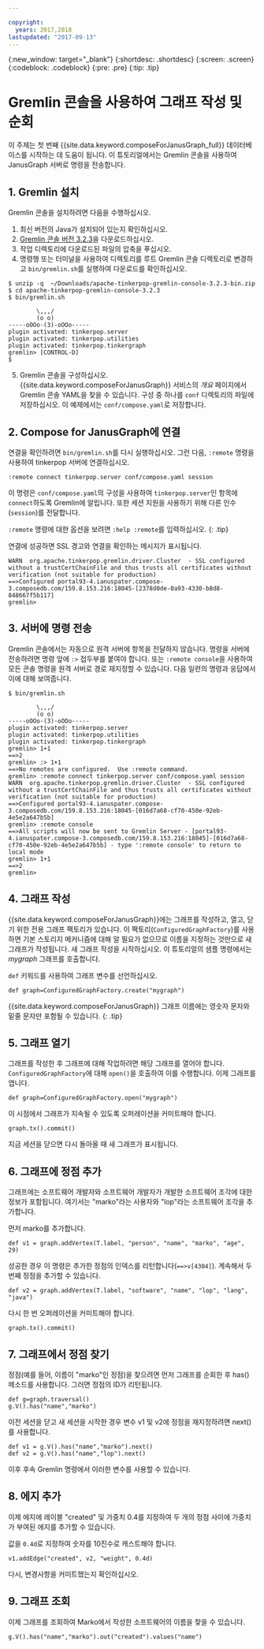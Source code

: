 ```yaml
---

copyright:
  years: 2017,2018
lastupdated: "2017-09-13"
---
```


{:new_window: target="_blank"}
{:shortdesc: .shortdesc}
{:screen: .screen}
{:codeblock: .codeblock}
{:pre: .pre}
{:tip: .tip}

# Gremlin 콘솔을 사용하여 그래프 작성 및 순회

이 주제는 첫 번째 {{site.data.keyword.composeForJanusGraph_full}} 데이터베이스를 시작하는 데 도움이 됩니다. 이 튜토리얼에서는 Gremlin 콘솔을 사용하여 JanusGraph 서버로 명령을 전송합니다.

## 1. Gremlin 설치

Gremlin 콘솔을 설치하려면 다음을 수행하십시오.

1. 최신 버전의 Java가 설치되어 있는지 확인하십시오.
2. [Gremlin 콘솔 버전 3.2.3](https://archive.apache.org/dist/tinkerpop/3.2.3/apache-tinkerpop-gremlin-console-3.2.3-bin.zip)을 다운로드하십시오.
3. 작업 디렉토리에 다운로드된 파일의 압축을 푸십시오.
4. 명령행 또는 터미널을 사용하여 디렉토리를 루트 Gremlin 콘솔 디렉토리로 변경하고 `bin/gremlin.sh`를 실행하여 다운로드를 확인하십시오.

  ```text
  $ unzip -q  ~/Downloads/apache-tinkerpop-gremlin-console-3.2.3-bin.zip
  $ cd apache-tinkerpop-gremlin-console-3.2.3
  $ bin/gremlin.sh

          \,,,/
          (o o)
  -----oOOo-(3)-oOOo-----
  plugin activated: tinkerpop.server
  plugin activated: tinkerpop.utilities
  plugin activated: tinkerpop.tinkergraph
  gremlin> [CONTROL-D]                                                             $

  ```

5. Gremlin 콘솔을 구성하십시오. {{site.data.keyword.composeForJanusGraph}} 서비스의 *개요* 페이지에서 Gremlin 콘솔 YAML을 찾을 수 있습니다. 구성 중 하나를 `conf` 디렉토리의 파일에 저장하십시오. 이 예제에서는 `conf/compose.yaml`로 저장합니다.
 
## 2. Compose for JanusGraph에 연결

연결을 확인하려면 `bin/gremlin.sh`를 다시 실행하십시오. 그런 다음, `:remote` 명령을 사용하여 tinkerpop 서버에 연결하십시오.

```text
:remote connect tinkerpop.server conf/compose.yaml session
```

이 명령은 `conf/compose.yaml`의 구성을 사용하여 `tinkerpop.server`인 항목에 `connect`하도록 Gremlin에 알립니다. 또한 세션 지원을 사용하기 위해 다른 인수(`session`)를 전달합니다.

`:remote` 명령에 대한 옵션을 보려면 `:help :remote`를 입력하십시오.
{: .tip}

연결에 성공하면 SSL 경고와 연결을 확인하는 메시지가 표시됩니다.

```text
WARN  org.apache.tinkerpop.gremlin.driver.Cluster  - SSL configured without a trustCertChainFile and thus trusts all certificates without verification (not suitable for production)
==>Configured portal93-4.ianuspater.compose-3.composedb.com/159.8.153.216:18045-[2378d0de-0a93-4330-b8d8-848667f5b117]
gremlin>
```

## 3. 서버에 명령 전송

Gremlin 콘솔에서는 자동으로 원격 서버에 항목을 전달하지 않습니다. 명령을 서버에 전송하려면 명령 앞에 `:>` 접두부를 붙여야 합니다. 또는 `:remote console`을 사용하여 모든 콘솔 명령을 원격 서버로 경로 재지정할 수 있습니다. 다음 일련의 명령과 응답에서 이에 대해 보여줍니다.

```text
$ bin/gremlin.sh                                                                   

        \,,,/
        (o o)
-----oOOo-(3)-oOOo-----
plugin activated: tinkerpop.server
plugin activated: tinkerpop.utilities
plugin activated: tinkerpop.tinkergraph
gremlin> 1+1
==>2
gremlin> :> 1+1
==>No remotes are configured.  Use :remote command.
gremlin> :remote connect tinkerpop.server conf/compose.yaml session
WARN  org.apache.tinkerpop.gremlin.driver.Cluster  - SSL configured without a trustCertChainFile and thus trusts all certificates without verification (not suitable for production)
==>Configured portal93-4.ianuspater.compose-3.composedb.com/159.8.153.216:18045-[016d7a68-cf70-450e-92eb-4e5e2a647b5b]
gremlin> :remote console
==>All scripts will now be sent to Gremlin Server - [portal93-4.ianuspater.compose-3.composedb.com/159.8.153.216:18045]-[016d7a68-cf70-450e-92eb-4e5e2a647b5b] - type ':remote console' to return to local mode
gremlin> 1+1
==>2
gremlin> 

```

## 4. 그래프 작성

{{site.data.keyword.composeForJanusGraph}}에는 그래프를 작성하고, 열고, 닫기 위한 전용 그래프 팩토리가 있습니다. 이 팩토리(`ConfiguredGraphFactory`)를 사용하면 기본 스토리지 메커니즘에 대해 알 필요가 없으므로 이름을 지정하는 것만으로 새 그래프가 작성됩니다. 새 그래프 작성을 시작하십시오. 이 튜토리얼의 샘플 명령에서는 _mygraph_ 그래프를 호출합니다.

`def` 키워드를 사용하여 그래프 변수를 선언하십시오.

```
def graph=ConfiguredGraphFactory.create("mygraph")
```

{{site.data.keyword.composeForJanusGraph}} 그래프 이름에는 영숫자 문자와 밑줄 문자만 포함될 수 있습니다.
{: .tip}

## 5. 그래프 열기

그래프를 작성한 후 그래프에 대해 작업하려면 해당 그래프를 열어야 합니다. `ConfiguredGraphFactory`에 대해 `open()`을 호출하여 이를 수행합니다. 이제 그래프를 엽니다.

```
def graph=ConfiguredGraphFactory.open("mygraph")
```

이 시점에서 그래프가 지속될 수 있도록 오퍼레이션을 커미트해야 합니다.

```
graph.tx().commit()
```

지금 세션을 닫으면 다시 돌아올 때 새 그래프가 표시됩니다.

## 6. 그래프에 정점 추가

그래프에는 소프트웨어 개발자와 소프트웨어 개발자가 개발한 소프트웨어 조각에 대한 정보가 포함됩니다. 여기서는 "marko"라는 사용자와 "lop"라는 소프트웨어 조각을 추가합니다.

먼저 marko를 추가합니다.

```
def v1 = graph.addVertex(T.label, "person", "name", "marko", "age", 29)
```

성공한 경우 이 명령은 추가한 정점의 인덱스를 리턴합니다(`==>v[4304]`). 계속해서 두 번째 정점을 추가할 수 있습니다.

```
def v2 = graph.addVertex(T.label, "software", "name", "lop", "lang", "java")
```

다시 한 번 오퍼레이션을 커미트해야 합니다.

```
graph.tx().commit()
```

## 7. 그래프에서 정점 찾기

정점(예를 들어, 이름이 "marko"인 정점)을 찾으려면 먼저 그래프를 순회한 후 has() 메소드를 사용합니다. 그러면 정점의 ID가 리턴됩니다.

```
def g=graph.traversal()
g.V().has("name","marko")
```

이전 세션을 닫고 새 세션을 시작한 경우 변수 v1 및 v2에 정점을 재지정하려면 next()를 사용합니다.

```
def v1 = g.V().has("name","marko").next()
def v2 = g.V().has("name","lop").next()
```

이후 후속 Gremlin 명령에서 이러한 변수를 사용할 수 있습니다.

## 8. 에지 추가

이제 에지에 레이블 "created" 및 가중치 0.4를 지정하여 두 개의 정점 사이에 가중치가 부여된 에지를 추가할 수 있습니다.

값을 `0.4d`로 지정하여 숫자를 10진수로 캐스트해야 합니다.

```
v1.addEdge("created", v2, "weight", 0.4d)
```

다시, 변경사항을 커미트했는지 확인하십시오.

## 9. 그래프 조회

이제 그래프를 조회하여 Marko에서 작성한 소프트웨어의 이름을 찾을 수 있습니다.

```
g.V().has("name","marko").out("created").values("name")
```
